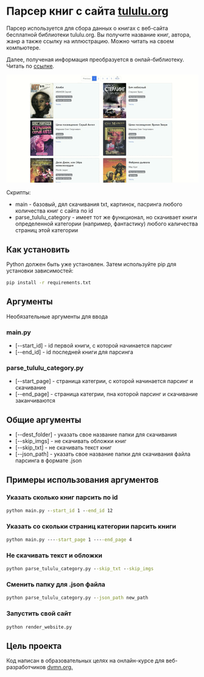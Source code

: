 # Парсер книг с сайта [tululu.org](https://tululu.org/)

Парсер используется для сбора данных о книгах с веб-сайта бесплатной библиотеки tululu.org. Вы получите название книг, автора, жанр а также ссылку на иллюстрацию. Можно читать на своем компьютере.

Далее, полученая информация преобразуется в онлай-библиотеку. Читать по [ссылке]().

![](https://github.com/vlada-97/online_library/blob/main/library.gif)


Скрипты:

- main - базовый, дял скачивания txt, картинок, пасринга любого количества книг с сайта по id
- parse_tululu_category - имеет тот же функционал, но скачивает книги определенной категории (например, фантастику) любого каличества страниц этой категории

## Как установить

Python должен быть уже установлен. Затем используйте pip для установки зависимостей:

```cmd
pip install -r requirements.txt
```

## Аргументы

Необязательные аргументы для ввода

### main.py

- [--start_id] - id первой книги, с которой начинается парсинг
- [--end_id] - id последней книги для парсинга

### parse_tululu_category.py

- [--start_page] - страница категрии, с которой начинается парсинг и скачивание
- [--end_page] - страница категрии, пна которой парсинг и скачивание заканчиваются

## Общие аргументы

- [--dest_folder] - указать свое название папки для скачивания
- [--skip_imgs] - не скачивать обложки книг
- [--skip_txt] - не скачивать текст книг
- [--json_path] - указать свое название папки для скачивания файла парсинга в формате .json

## Примеры использования аргументов

### Указать сколько книг парсить по id

```cmd
python main.py --start_id 1 --end_id 12 
```

### Указать со скольки страниц категории парсить книги

```cmd
python main.py ----start_page 1 ----end_page 4
```

### Не скачивать текст и обложки

```cmd
python parse_tululu_category.py --skip_txt --skip_imgs
```

### Сменить папку для .json файла

```cmd
python parse_tululu_category.py --json_path new_path
```

### Запустить свой сайт

```cmd
python render_website.py
```


## Цель проекта

Код написан в образовательных целях на онлайн-курсе для веб-разработчиков [dvmn.org.](https://dvmn.org./)
